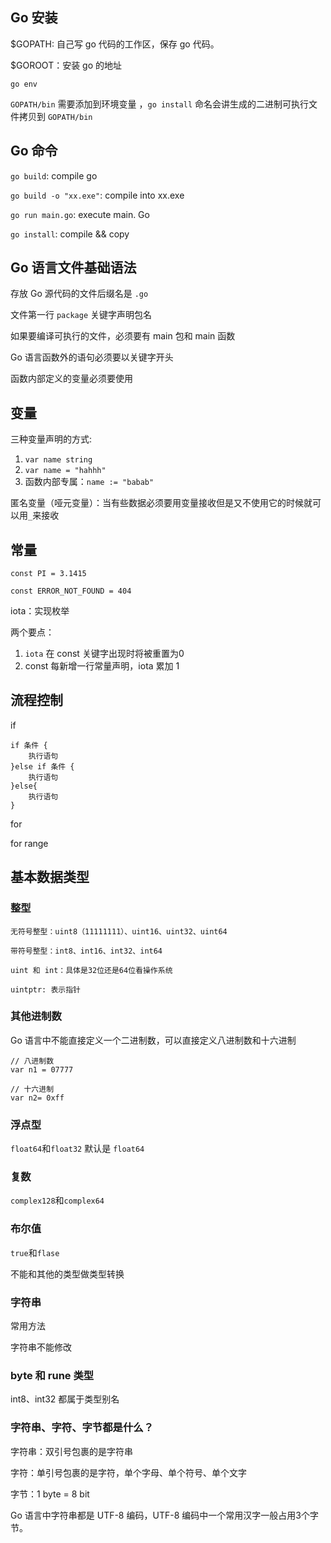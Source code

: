 ## Go 安装
$GOPATH: 自己写 go 代码的工作区，保存 go 代码。

$GOROOT：安装 go 的地址

`go env`

`GOPATH/bin` 需要添加到环境变量
，`go install` 命名会讲生成的二进制可执行文件拷贝到 `GOPATH/bin`

## Go 命令
`go build`: compile go

`go build -o "xx.exe"`: compile into xx.exe

`go run main.go`: execute main. Go

`go install`: compile && copy

## Go 语言文件基础语法
存放 Go 源代码的文件后缀名是 `.go`

文件第一行 `package` 关键字声明包名

如果要编译可执行的文件，必须要有 main 包和 main 函数

Go 语言函数外的语句必须要以关键字开头

函数内部定义的变量必须要使用

## 变量
三种变量声明的方式:
1. `var name string`
2. `var name = "hahhh"`
3. 函数内部专属：`name := "babab"`

匿名变量（哑元变量）：当有些数据必须要用变量接收但是又不使用它的时候就可以用`_`来接收

## 常量
`const PI = 3.1415`

`const ERROR_NOT_FOUND = 404`

iota：实现枚举

两个要点：
1. `iota` 在 const 关键字出现时将被重置为0
2. const 每新增一行常量声明，iota 累加 1

## 流程控制
if
```text
if 条件 {
    执行语句
}else if 条件 {
    执行语句
}else{
    执行语句
}
```

for 

for range
## 基本数据类型
### 整型
    
    无符号整型：uint8（11111111）、uint16、uint32、uint64
    
    带符号整型：int8、int16、int32、int64
    
    uint 和 int：具体是32位还是64位看操作系统

    uintptr: 表示指针

### 其他进制数
Go 语言中不能直接定义一个二进制数，可以直接定义八进制数和十六进制

    // 八进制数
    var n1 = 07777
    
    // 十六进制
    var n2= 0xff
### 浮点型 

`float64`和`float32`
默认是 `float64`

### 复数

`complex128`和`complex64`

### 布尔值

`true`和`flase`

不能和其他的类型做类型转换

### 字符串
常用方法

字符串不能修改

### byte 和 rune 类型
int8、int32
都属于类型别名

### 字符串、字符、字节都是什么？
字符串：双引号包裹的是字符串

字符：单引号包裹的是字符，单个字母、单个符号、单个文字

字节：1 byte = 8 bit

Go 语言中字符串都是 UTF-8 编码，UTF-8 编码中一个常用汉字一般占用3个字节。
